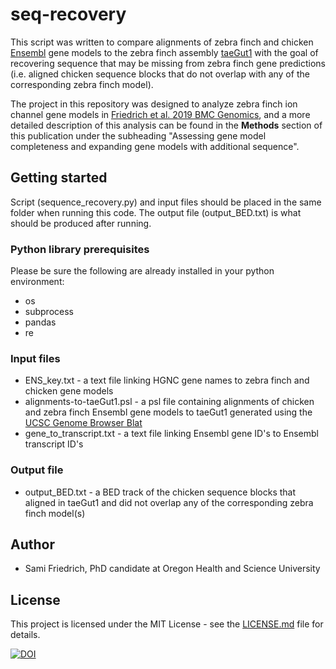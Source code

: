 # seq-recovery
This script was written to compare alignments of zebra finch and chicken [Ensembl](http://www.ensembl.org) gene models to the zebra finch assembly [taeGut1](https://genome.ucsc.edu/cgi-bin/hgGateway?db=taeGut1) with the goal of recovering sequence that may be missing from zebra finch gene predictions (i.e. aligned chicken sequence blocks that do not overlap with any of the corresponding zebra finch model).

The project in this repository was designed to analyze zebra finch ion channel gene models in [Friedrich et al. 2019 BMC Genomics](), and a more detailed description of this analysis can be found in the **Methods** section of this publication under the subheading "Assessing gene model completeness and expanding gene models with additional sequence".

## Getting started
Script (sequence_recovery.py) and input files should be placed in the same folder when running this code. The output file (output_BED.txt) is what should be produced after running.

### Python library prerequisites
Please be sure the following are already installed in your python environment:
- os
- subprocess
- pandas
- re

### Input files
- ENS_key.txt - a text file linking HGNC gene names to zebra finch and chicken gene models
- alignments-to-taeGut1.psl - a psl file containing alignments of chicken and zebra finch Ensembl gene models to taeGut1 generated using the [UCSC Genome Browser Blat](https://genome.ucsc.edu/index.html)
- gene_to_transcript.txt - a text file linking Ensembl gene ID's to Ensembl transcript ID's

### Output file
- output_BED.txt - a BED track of the chicken sequence blocks that aligned in taeGut1 and did not overlap any of the corresponding zebra finch model(s)

## Author
 - Sami Friedrich, PhD candidate at Oregon Health and Science University
 
## License
This project is licensed under the MIT License - see the [LICENSE.md](https://github.com/samifriedrich/seq-recovery/blob/master/sequence_recovery.py) file for details.


[![DOI](https://zenodo.org/badge/171545573.svg)](https://zenodo.org/badge/latestdoi/171545573)


